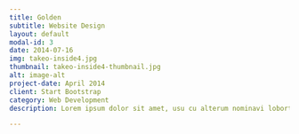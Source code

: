 ```yaml
---
title: Golden
subtitle: Website Design
layout: default
modal-id: 3
date: 2014-07-16
img: takeo-inside4.jpg
thumbnail: takeo-inside4-thumbnail.jpg
alt: image-alt
project-date: April 2014
client: Start Bootstrap
category: Web Development
description: Lorem ipsum dolor sit amet, usu cu alterum nominavi lobortis. At duo novum diceret. Tantas apeirian vix et, usu sanctus postulant inciderint ut, populo diceret necessitatibus in vim. Cu eum dicam feugiat noluisse.

---
```

